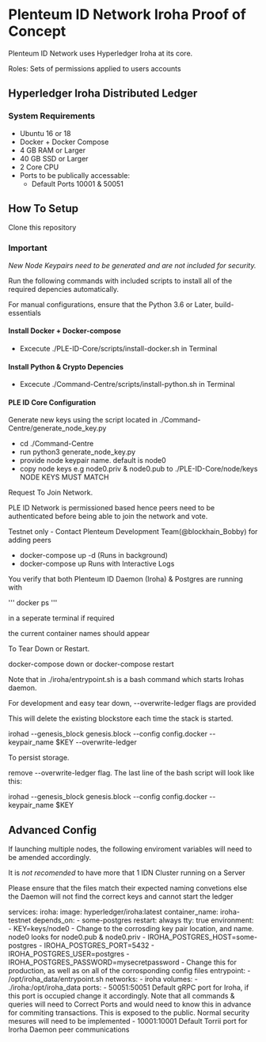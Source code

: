 # Plenteum ID Network Iroha Proof of Concept

Plenteum ID Network uses Hyperledger Iroha at its core.

Roles: Sets of permissions applied to users accounts

## Hyperledger Iroha Distributed Ledger

### System Requirements

* Ubuntu 16 or 18
* Docker + Docker Compose
* 4 GB RAM or Larger
* 40 GB SSD or Larger
* 2 Core CPU
* Ports to be publically accessable:
  * Default Ports 10001 & 50051

## How To Setup

Clone this repository

### Important

*New Node Keypairs need to be generated and are not included for security.*

Run the following commands with included scripts to install all of the required depencies automatically.

For manual configurations, ensure that the Python 3.6 or Later, build-essentials

#### Install Docker + Docker-compose

* Excecute ./PLE-ID-Core/scripts/install-docker.sh in Terminal

#### Install Python & Crypto Depencies

* Excecute ./Command-Centre/scripts/install-python.sh in Terminal

#### PLE ID Core Configuration

Generate new keys using the script located in ./Command-Centre/generate_node_key.py

* cd ./Command-Centre
* run python3 generate_node_key.py
* provide node keypair name. default is node0
* copy node keys e.g node0.priv & node0.pub to ./PLE-ID-Core/node/keys NODE KEYS MUST MATCH

Request To Join Network.

PLE ID Network is permissioned based hence peers need to be authenticated before being able to join the network and vote.

Testnet only - Contact Plenteum Development Team(@blockhain_Bobby) for adding peers

* docker-compose up -d (Runs in background)
* docker-compose up Runs with Interactive Logs

You verify that both Plenteum ID Daemon (Iroha) & Postgres are running with

'''
docker ps
'''

in a seperate terminal if required

the current container names should appear

To Tear Down or Restart.

docker-compose down
or
docker-compose restart

Note that in ./iroha/entrypoint.sh is a bash command which starts Irohas daemon.

For development and easy tear down, --overwrite-ledger flags are provided

This will delete the existing blockstore each time the stack is started.

irohad --genesis_block genesis.block --config config.docker --keypair_name $KEY --overwrite-ledger

To persist storage.

remove --overwrite-ledger flag. The last line of the bash script will look like this:

irohad --genesis_block genesis.block --config config.docker --keypair_name $KEY

## Advanced Config

If launching multiple nodes, the following enviroment variables will need to be amended accordingly.

It is *not recomended* to have more that 1 IDN Cluster running on a Server

Please ensure that the files match their expected naming convetions else the Daemon will not find the correct keys and cannot start the ledger

services:
  iroha:
    image: hyperledger/iroha:latest
    container_name: iroha-testnet
    depends_on:
      - some-postgres
    restart: always
    tty: true
    environment:
      - KEY=keys/node0 - Change to the corrosding key pair location, and name. node0 looks for
      node0.pub & node0.priv
      - IROHA_POSTGRES_HOST=some-postgres
      - IROHA_POSTGRES_PORT=5432
      - IROHA_POSTGRES_USER=postgres
      - IROHA_POSTGRES_PASSWORD=mysecretpassword - Change this for production, as well as on all of the corrosponding config files
    entrypoint:
      - /opt/iroha_data/entrypoint.sh
    networks:
      - iroha
    volumes:
      - ./iroha:/opt/iroha_data
    ports:
      - 50051:50051
      Default gRPC port for Iroha, if this port is occupied change it accordingly. Note that all commands & queries will need to Correct Ports and would need to know this in advance for commiting transactions. This is exposed to the public. Normal security mesures will need to be implemented
      - 10001:10001
      Default Torrii port for Irorha Daemon peer communications
